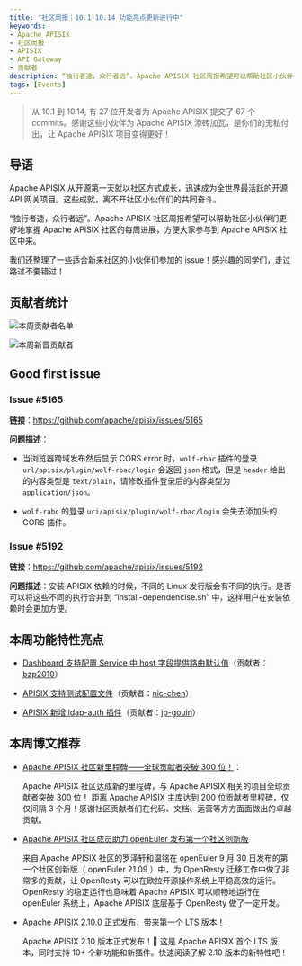 ```yaml
---
title: "社区周报｜10.1-10.14 功能亮点更新进行中"
keywords:
- Apache APISIX
- 社区周报
- APISIX
- API Gateway
- 贡献者
description: “独行者速，众行者远”。Apache APISIX 社区周报希望可以帮助社区小伙伴们更好地掌握 Apache APISIX 社区的每周进展，方便大家参与到 Apache APISIX 社区中来。
tags: [Events]
---
```

> 从 10.1 到 10.14, 有 27 位开发者为 Apache APISIX 提交了 67 个 commits。感谢这些小伙伴为 Apache APISIX 添砖加瓦，是你们的无私付出，让 Apache APISIX 项目变得更好！
<!--truncate-->

## 导语

Apache APISIX 从开源第一天就以社区方式成长，迅速成为全世界最活跃的开源 API 网关项目。这些成就，离不开社区小伙伴们的共同奋斗。

“独行者速，众行者远”。Apache APISIX 社区周报希望可以帮助社区小伙伴们更好地掌握 Apache APISIX 社区的每周进展，方便大家参与到 Apache APISIX 社区中来。

我们还整理了一些适合新来社区的小伙伴们参加的 issue！感兴趣的同学们，走过路过不要错过！

## 贡献者统计

![本周贡献者名单](https://static.apiseven.com/202108/1634183939241-a87516e5-cb52-4532-87e2-306c09155a70.png)

![本周新晋贡献者](https://static.apiseven.com/202108/1634183019951-bcf250cd-e5b5-443e-afc4-3cfdef0d6eab.jpg)

## Good first issue

### Issue #5165

**链接**：https://github.com/apache/apisix/issues/5165

**问题描述**：

- 当浏览器跨域发布然后显示 CORS error 时，`wolf-rbac` 插件的登录 `url/apisix/plugin/wolf-rbac/login` 会返回 `json` 格式，但是 `header` 给出的内容类型是 `text/plain`，请修改插件登录后的内容类型为 `application/json`。

- `wolf-rabc` 的登录 `uri/apisix/plugin/wolf-rbac/login` 会失去添加头的 CORS 插件。

### Issue #5192

**链接**：https://github.com/apache/apisix/issues/5192

**问题描述**：安装 APISIX 依赖的时候，不同的 Linux 发行版会有不同的执行。是否可以将这些不同的执行合并到 “install-dependencise.sh” 中，这样用户在安装依赖时会更加方便。

## 本周功能特性亮点

- [Dashboard 支持配置 Service 中 host 字段提供路由默认值](https://github.com/apache/apisix-dashboard/pull/2149)（贡献者：[bzp2010](https://github.com/bzp2010)）

- [APISIX 支持测试配置文件](https://github.com/apache/apisix/pull/5171)（贡献者：[nic-chen](https://github.com/nic-chen)）

- [APISIX 新增 ldap-auth 插件](https://github.com/apache/apisix/pull/3894)（贡献者：[jp-gouin](https://github.com/jp-gouin)）

## 本周博文推荐

- [Apache APISIX 社区新里程碑——全球贡献者突破 300 位！](https://apisix.apache.org/zh/blog/2021/10/13/celebrating-300-contributors-of-apisix)：

  Apache APISIX 社区达成新的里程碑，与 Apache APISIX 相关的项目全球贡献者突破 300 位！ 距离 Apache APISIX 主库达到 200 位贡献者里程碑，仅仅间隔 3 个月！感谢社区贡献者们在代码、文档、运营等方方面面做出的卓越贡献。

- [Apache APISIX 社区成员助力 openEuler 发布第一个社区创新版](https://apisix.apache.org/zh/blog/2021/10/01/openEuler)

  来自 Apache APISIX 社区的罗泽轩和温铭在 openEuler 9 月 30 日发布的第一个社区创新版（ openEuler 21.09 ）中，为 OpenResty 迁移工作中做了非常多的贡献，让 OpenResty 可以在欧拉开源操作系统上平稳高效的运行。OpenResty 的稳定运行也意味着 Apache APISIX 可以顺畅地运行在 openEuler 系统上，Apache APISIX 底层基于 OpenResty 做了一定开发。

- [Apache APISIX 2.10.0 正式发布，带来第一个 LTS 版本！](https://apisix.apache.org/zh/blog/2021/09/29/release-apache-apisix-2.10)

  Apache APISIX 2.10 版本正式发布！🎉 这是 Apache APISIX 首个 LTS 版本，同时支持 10+ 个新功能和新插件。快速阅读了解 2.10 版本的新特性吧！
